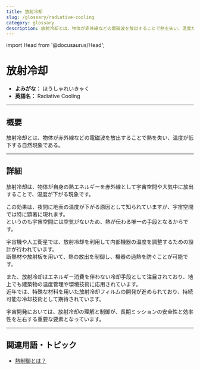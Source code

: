 ```yaml
---
title: 放射冷却
slug: /glossary/radiative-cooling
category: glossary
description: 放射冷却とは、物体が赤外線などの電磁波を放出することで熱を失い、温度が低下する自然現象である。
---
```


import Head from '@docusaurus/Head';

<Head>
  <script type="application/ld+json">
    {`{
      "@context": "https://schema.org",
      "@type": "DefinedTerm",
      "name": "放射冷却",
      "inDefinedTermSet": "https://www.space-portal.org",
      "termCode": "glossary/radiative-cooling",
      "description": "放射冷却とは、物体が赤外線などの電磁波を放出することで熱を失い、温度が低下する自然現象である。",
      "url": "https://www.space-portal.org/docs/glossary/radiative-cooling"
    }`}
  </script>
</Head>

# 放射冷却

- **よみがな：** ほうしゃれいきゃく  
- **英語名：** Radiative Cooling  

---

## 概要

放射冷却とは、物体が赤外線などの電磁波を放出することで熱を失い、温度が低下する自然現象である。

---

## 詳細

放射冷却は、物体が自身の熱エネルギーを赤外線として宇宙空間や大気中に放出することで、温度が下がる現象です。  

この効果は、夜間に地表の温度が下がる原因として知られていますが、宇宙空間では特に顕著に現れます。  
というのも宇宙空間には空気がないため、熱が伝わる唯一の手段となるからです。  

宇宙機や人工衛星では、放射冷却を利用して内部機器の温度を調整するための設計が行われています。  
断熱材や放射板を用いて、熱の放出を制御し、機器の過熱を防ぐことが可能です。  

また、放射冷却はエネルギー消費を伴わない冷却手段として注目されており、地上でも建築物の温度管理や環境技術に応用されています。  
近年では、特殊な材料を用いた放射冷却フィルムの開発が進められており、持続可能な冷却技術として期待されています。  

宇宙開発においては、放射冷却の理解と制御が、長期ミッションの安全性と効率性を左右する重要な要素となっています。

---

## 関連用語・トピック

- [熱制御とは？](/docs/glossary/thermal-control)  
